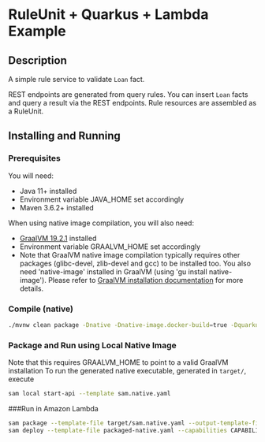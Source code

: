 # RuleUnit + Quarkus + Lambda Example

## Description

A simple rule service to validate `Loan` fact.

REST endpoints are generated from query rules. You can insert `Loan` facts and query a result via the REST endpoints. Rule resources are assembled as a RuleUnit.

## Installing and Running

### Prerequisites

You will need:
  - Java 11+ installed
  - Environment variable JAVA_HOME set accordingly
  - Maven 3.6.2+ installed

When using native image compilation, you will also need:
  - [GraalVM 19.2.1](https://github.com/oracle/graal/releases/tag/vm-19.2.1) installed
  - Environment variable GRAALVM_HOME set accordingly
  - Note that GraalVM native image compilation typically requires other packages (glibc-devel, zlib-devel and gcc) to be installed too.  You also need 'native-image' installed in GraalVM (using 'gu install native-image'). Please refer to [GraalVM installation documentation](https://www.graalvm.org/docs/reference-manual/aot-compilation/#prerequisites) for more details.

### Compile (native) 

```sh
./mvnw clean package -Dnative -Dnative-image.docker-build=true -Dquarkus.native.container-build=true -Dmaven.test.skip=true;

```


### Package and Run using Local Native Image
Note that this requires GRAALVM_HOME to point to a valid GraalVM installation
To run the generated native executable, generated in `target/`, execute
```sh
sam local start-api --template sam.native.yaml
```



###Run in Amazon Lambda
```sh
sam package --template-file target/sam.native.yaml --output-template-file packaged-native.yaml --s3-bucket dcgskhsdfjlkashdflk;
sam deploy --template-file packaged-native.yaml --capabilities CAPABILITY_IAM --stack-name lambda-quarkus;

```
